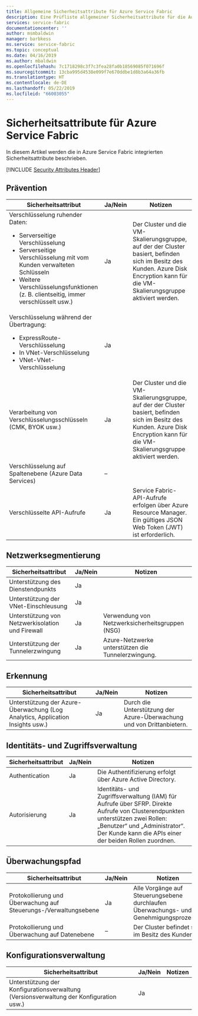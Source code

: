 ```yaml
---
title: Allgemeine Sicherheitsattribute für Azure Service Fabric
description: Eine Prüfliste allgemeiner Sicherheitsattribute für die Auswertung von Azure Service Fabric
services: service-fabric
documentationcenter: ''
author: msmbaldwin
manager: barbkess
ms.service: service-fabric
ms.topic: conceptual
ms.date: 04/16/2019
ms.author: mbaldwin
ms.openlocfilehash: 7c1718298c3f7c3fea28fa0b18569085f071696f
ms.sourcegitcommit: 13cba995d4538e099f7e670ddbe1d8b3a64a36fb
ms.translationtype: HT
ms.contentlocale: de-DE
ms.lasthandoff: 05/22/2019
ms.locfileid: "66003055"
---
```

# <a name="security-attributes-for-azure-service-fabric"></a>Sicherheitsattribute für Azure Service Fabric

In diesem Artikel werden die in Azure Service Fabric integrierten Sicherheitsattribute beschrieben. 

[!INCLUDE [Security Attributes Header](../../includes/security-attributes-header.md)]

## <a name="preventative"></a>Prävention

| Sicherheitsattribut | Ja/Nein | Notizen |
|---|---|--|
| Verschlüsselung ruhender Daten:<ul><li>Serverseitige Verschlüsselung</li><li>Serverseitige Verschlüsselung mit vom Kunden verwalteten Schlüsseln</li><li>Weitere Verschlüsselungsfunktionen (z. B. clientseitig, immer verschlüsselt usw.)</ul>| Ja | Der Cluster und die VM-Skalierungsgruppe, auf der der Cluster basiert, befinden sich im Besitz des Kunden. Azure Disk Encryption kann für die VM-Skalierungsgruppe aktiviert werden. |
| Verschlüsselung während der Übertragung:<ul><li>ExpressRoute-Verschlüsselung</li><li>In VNet-Verschlüsselung</li><li>VNet-VNet-Verschlüsselung</ul>| Ja |  |
| Verarbeitung von Verschlüsselungsschlüsseln (CMK, BYOK usw.)| Ja | Der Cluster und die VM-Skalierungsgruppe, auf der der Cluster basiert, befinden sich im Besitz des Kunden. Azure Disk Encryption kann für die VM-Skalierungsgruppe aktiviert werden. |
| Verschlüsselung auf Spaltenebene (Azure Data Services)| – |  |
| Verschlüsselte API-Aufrufe| Ja | Service Fabric-API-Aufrufe erfolgen über Azure Resource Manager. Ein gültiges JSON Web Token (JWT) ist erforderlich. |

## <a name="network-segmentation"></a>Netzwerksegmentierung

| Sicherheitsattribut | Ja/Nein | Notizen |
|---|---|--|
| Unterstützung des Dienstendpunkts| Ja |  |
| Unterstützung der VNet-Einschleusung| Ja |  |
| Unterstützung von Netzwerkisolation und Firewall| Ja | Verwendung von Netzwerksicherheitsgruppen (NSG) |
| Unterstützung der Tunnelerzwingung| Ja | Azure-Netzwerke unterstützen die Tunnelerzwingung. |

## <a name="detection"></a>Erkennung

| Sicherheitsattribut | Ja/Nein | Notizen|
|---|---|--|
| Unterstützung der Azure-Überwachung (Log Analytics, Application Insights usw.)| Ja | Durch die Unterstützung der Azure-Überwachung und von Drittanbietern. |

## <a name="identity-and-access-management"></a>Identitäts- und Zugriffsverwaltung

| Sicherheitsattribut | Ja/Nein | Notizen|
|---|---|--|
| Authentication| Ja | Die Authentifizierung erfolgt über Azure Active Directory. |
| Autorisierung| Ja | Identitäts- und Zugriffsverwaltung (IAM) für Aufrufe über SFRP. Direkte Aufrufe von Clusterendpunkten unterstützen zwei Rollen: „Benutzer“ und „Administrator“. Der Kunde kann die APIs einer der beiden Rollen zuordnen. |


## <a name="audit-trail"></a>Überwachungspfad

| Sicherheitsattribut | Ja/Nein | Notizen|
|---|---|--|
| Protokollierung und Überwachung auf Steuerungs-/Verwaltungsebene| Ja | Alle Vorgänge auf Steuerungsebene durchlaufen Überwachungs- und Genehmigungsprozesse. |
| Protokollierung und Überwachung auf Datenebene| – | Der Cluster befindet sich im Besitz des Kunden.  |

## <a name="configuration-management"></a>Konfigurationsverwaltung

| Sicherheitsattribut | Ja/Nein | Notizen|
|---|---|--|
| Unterstützung der Konfigurationsverwaltung (Versionsverwaltung der Konfiguration usw.)| Ja | |